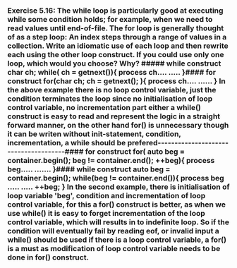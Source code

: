 ### Exercise 5.16: The while loop is particularly good at executing while some condition holds; for example, when we need to read values until end-of-file. The for loop is generally thought of as a step loop: An index steps through a range of values in a collection. Write an idiomatic use of each loop and then rewrite each using the other loop construct. If you could use only one loop, which would you choose? Why? ##### while construct    char ch;    while( ch = getnext()){        process ch....        .....    }#### for construct    for(char ch; ch = getnext(); ){        process ch....        ......    }    In the above example there is no loop control variable, just the condition terminates the loop     since no initialisation of loop control variable, no incrementation part either     a while() construct is easy to read and represent the logic in a straight forward manner, on the other hand for() is     unnecessary though it can be writen without init-statement, condition, incrementation, a while should be prefered--------------------------------------####  for construct    for( auto beg = container.begin(); beg != container.end(); ++beg){        process beg.....        .......    }####  while construct    auto beg = container.begin();    while(beg != container.end()){        process beg .....        .....        ++beg;    }    In the second example, there is initialisation of loop variable 'beg', condition and incrementation of loop control     variable, for this a for() construct is better, as when we use while() it is easy to forget incrementation of the loop control variable, which will results in to indefinite loop.    So if the condition will eventually fail by reading eof, or invalid input a while() should be used    if there is a loop control variable, a for() is a must as modification of loop control variable needs to be done in for() construct. 